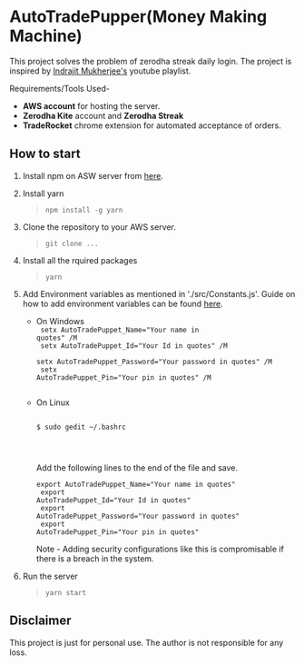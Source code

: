 # AutoTradePupper(Money Making Machine)

This project solves the problem of zerodha streak daily login. The project is inspired by [Indrajit Mukherjee's](https://youtube.com/playlist?list=PLfIBJEuyAQEuP_pIVmYxq6-seFP3y0CKC) youtube playlist.

Requirements/Tools Used-

- **AWS account** for hosting the server.
- **Zerodha Kite** account and **Zerodha Streak**
- **TradeRocket** chrome extension for automated acceptance of orders.

## How to start

1. Install npm on ASW server from [here](https://www.npmjs.com/get-npm).

1. Install yarn

   > `npm install -g yarn`

1. Clone the repository to your AWS server.

   > `git clone ...`

1. Install all the rquired packages

   > `yarn`

1. Add Environment variables as mentioned in './src/Constants.js'. Guide on how to add environment variables can be found [here](https://medium.com/@kapilgorve/set-environment-variable-in-windows-and-wsl-linux-in-terminal-c5e11138e807).

   - On Windows
     <code>
     <br />
     setx AutoTradePuppet_Name="Your name in quotes" /M
     <br />
     setx AutoTradePuppet_Id="Your Id in quotes" /M
     <br />
     setx AutoTradePuppet_Password="Your password in quotes" /M
     <br />
     setx AutoTradePuppet_Pin="Your pin in quotes" /M
     <br />
     </code>
   - On Linux

     <code>
     $ sudo gedit ~/.bashrc
     <br/><br/>
     </code>

     Add the following lines to the end of the file and save.
     <code>
     <br/>
     export AutoTradePuppet_Name="Your name in quotes"
     <br/>
     export AutoTradePuppet_Id="Your Id in quotes"
     <br/>
     export AutoTradePuppet_Password="Your password in quotes"
     <br/>
     export AutoTradePuppet_Pin="Your pin in quotes"
     </code>

     Note - Adding security configurations like this is compromisable if there is a breach in the system.

1. Run the server
   > `yarn start`

## Disclaimer

This project is just for personal use. The author is not responsible for any loss.
